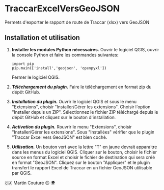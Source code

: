 # TraccarExcelVersGeoJSON
Permets d'exporter le rapport de route de Traccar (xlsx) vers GeoJSON

## Installation et utilisation

 1. **Installer les modules Python nécessaires.** Ouvrir le logiciel QGIS, ouvrir la console Python et faire les commandes suivantes:
	 ```
	import pip
	pip.main(['install','geojson', 'openpyxl'])
	```
	Fermer le logiciel QGIS. 

 2. **_Téléchargement du plugin._** Faire le téléchargement en format zip du dépôt GitHub. 
 3. **_Installation du plugin._** Ouvrir le logiciel QGIS et sous le menu "Extensions", choisir "Installer/Gérer les extensions". Choisir l'option "Installer depuis un ZIP". Sélectionnez le fichier ZIP téléchargé depuis le dépôt GitHub et cliquez sur le bouton d'installation. 
 4. **_Activation du plugin._** Rouvrir le menu "Extensions", choisir "Installer/Gérer les extensions". Sous "Installées" vérifier que le plugin "Traccar Excel vers GeoJSON" est bien coché. 
 5. **_Utilisation._** Un bouton vert avec la lettre "T" en jaune devrait apparaitre dans les menus du logiciel QGIS. Cliquer sur le bouton, choisir le fichier source en format Excel et choisir le fichier de destination qui sera créé en format "GeoJSON".  Cliquez sur le bouton "Appliquer" et le plugin transfert le rapport Excel de Traccar en un fichier GeoJSON utilisable par QGIS. 

:canada:
Martin Couture :wink: :earth_africa:
